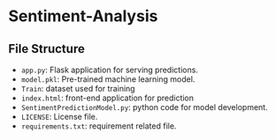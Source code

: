 # Sentiment-Analysis

## File Structure

- `app.py`: Flask application for serving predictions.
- `model.pkl`: Pre-trained machine learning model.
- `Train`: dataset used for training
- `index.html`: front-end application for prediction
- `SentimentPredictionModel.py`: python code for model development.
- `LICENSE`: License file.
- `requirements.txt`: requirement related file.
